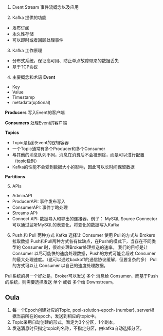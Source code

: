 1. Event Stream 事件流概念以及应用

2. Kafka 提供的功能
- 发布订阅
- 永久性存储
- 可以即时或者回顾处理事件

3. Kafka 工作原理
- 分布式系统，保证高可用、防止单点故障带来的数据丢失
- 基于TCP协议


4. 主要概念和术语
**Event**
- Key
- Value
- Timestamp
- metadata(optional)

**Producers**
写入Event的客户端

**Consumers**
处理Event的客户端

**Topics**
- Topic是组织Event的逻辑容器
- 一个Topic通常有多个Producer和多个Consumer
- 与其他的消息队列不同，消息在消费后不会被删除，而是可以进行配置（topic级别）
- Kafka的性能不会受到数据大小的影响，因此可以长时间保留数据

**Partitions**


5. APIs
- AdminAPI
- ProducerAPI: 事件发布写入
- ConsumerAPI:  事件丁略处理
- Streams API: 
- Connect API: 数据导入和导出的连接器。例子： MySQL Source Connector 可以通过监听MySQL的表变化，将变化的数据写入Kafka

6. Push 和 Pull 两种方式
Kafka 选择让 Consumer 使用 Pull的方式从 Brokers 拉取数据
Push和Pull两种方式各有优缺点，在Push的模式下，当存在不同类型的 Consumer 时，很难处理Broker处理推送的速率。
我们的目标是让 Consumer 以尽可能快的速度处理数据，Push的方式可能会超过 Consumer 的最大处理速度。（这可以通过backoff的通信协议缓解，但要复杂的多）
Pull的方式可以让 Consumer 以自己的速度处理数据。

Pull系统的另一个好处是，Broker可以发送 多个 消息给 Consumer。而基于Push的系统，则需要选择发送 单个 或者 多个给 Downstream。



## Oula
1. 每一个Epoch创建对应的Topic, pool-solution-epoch-{number}, server根据当前所在的epoch，发送到相应的topic中。
2. Topic采用自动创建的形式，暂定为3个分区，1个副本。
3. 发送消息时只指定topic的名称，不指定分区，由kafka自动选择分区。

